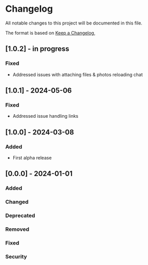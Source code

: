 # Changelog

All notable changes to this project will be documented in this file.

The format is based on [Keep a Changelog](https://keepachangelog.com/en/1.1.0/),


## [1.0.2] - in progress

### Fixed

- Addressed issues with attaching files & photos reloading chat


## [1.0.1] - 2024-05-06

### Fixed

- Addressed issue handling links


## [1.0.0] - 2024-03-08

### Added

- First alpha release




## [0.0.0] - 2024-01-01

### Added
### Changed
### Deprecated
### Removed
### Fixed
### Security
